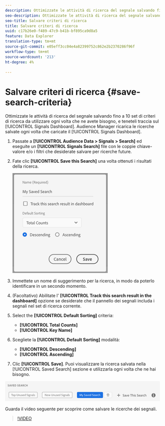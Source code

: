 ```yaml
---
description: Ottimizzate le attività di ricerca del segnale salvando fino a 10 set di criteri di ricerca da utilizzare ogni volta che ne avete bisogno, e teneteli traccia sul dashboard.  Audience Manager ricarica le ricerche salvate ogni volta che caricate il dashboard.
seo-description: Ottimizzate le attività di ricerca del segnale salvando fino a 10 set di criteri di ricerca da utilizzare ogni volta che ne avete bisogno, e teneteli traccia sul dashboard.  Audience Manager ricarica le ricerche salvate ogni volta che caricate il dashboard.
seo-title: Salvare criteri di ricerca
title: Salvare criteri di ricerca
uuid: c17b26e0-f489-47c9-b41b-bf895ca9d8a5
feature: Data Explorer
translation-type: tm+mt
source-git-commit: e05eff3cc04e4a82399752c862e2b2370286f96f
workflow-type: tm+mt
source-wordcount: '213'
ht-degree: 4%

---
```



# Salvare criteri di ricerca {#save-search-criteria}

Ottimizzate le attività di ricerca del segnale salvando fino a 10 set di criteri di ricerca da utilizzare ogni volta che ne avete bisogno, e teneteli traccia sul [!UICONTROL Signals Dashboard].  Audience Manager ricarica le ricerche salvate ogni volta che caricate il [!UICONTROL Signals Dashboard].

1. Passate a **[!UICONTROL Audience Data > Signals > Search]** ed eseguite un **[!UICONTROL Signals Search]** file con le coppie chiave-valore e/o i filtri che desiderate salvare per ricerche future.
1. Fate clic **[!UICONTROL Save this Search]** una volta ottenuti i risultati della ricerca.

   ![Risultato del passaggio](assets/save-search-criteria.png)
1. Immettete un nome di suggerimento per la ricerca, in modo da poterlo identificare in un secondo momento.
1. (Facoltativo) Abilitate l&#39; **[!UICONTROL Track this search result in the dashboard]** opzione se desiderate che il pannello dei segnali includa i segnali nel set di ricerca corrente.
1. Select the **[!UICONTROL Default Sorting]** criteria:
   * **[!UICONTROL Total Counts]**
   * **[!UICONTROL Key Name]**
1. Scegliete la **[!UICONTROL Default Sorting]** modalità:
   * **[!UICONTROL Descending]**
   * **[!UICONTROL Ascending]**
1. Clic **[!UICONTROL Save]**. Puoi visualizzare la ricerca salvata nella [!UICONTROL Saved Search] sezione e utilizzarla ogni volta che ne hai bisogno.

![ricerca salvata](assets/saved-search.png)

Guarda il video seguente per scoprire come salvare le ricerche dei segnali.

>[!VIDEO](https://video.tv.adobe.com/v/25147/)
